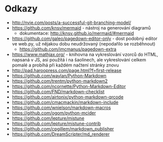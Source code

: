 # Odkazy
- http://nvie.com/posts/a-successful-git-branching-model/
- https://github.com/knsv/mermaid - nástroj na generování diagramů 
  - dokumentace: http://knsv.github.io/mermaid/#mermaid
- https://github.com/galeo/pagedown-editor-only - dost podobný editor ve web.py, už nějakou dobu neudržovaný (nepodařilo se rozběhnout)
  - https://github.com/jmcmanus/pagedown-extra
- https://www.mathjax.org/ - knihovna na vykreslování vzorců do HTML, napsaná v JS, asi použitá i na šaolinech, ale vykreslování celkem pomalé a probíhá při každém načtení stránky znovu
- http://pad.haroopress.com/page.html?f=first-release
- https://github.com/waylan/Python-Markdown
- https://github.com/trentm/python-markdown2
- https://github.com/ncornette/Python-Markdown-Editor
- https://github.com/FND/markdown-checklist
- https://github.com/airtonix/python-markdown-qrcode
- https://github.com/cmacmackin/markdown-include
- https://github.com/wnielson/markdown-macros
- https://github.com/ogom/python-mcider
- https://github.com/lepture/mistune
- https://github.com/lepture/mistune-contrib
- https://github.com/cpgillem/markdown_publisher
- https://github.com/DreamScripter/md_renderer
